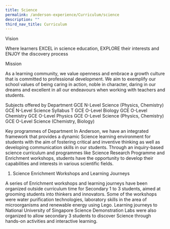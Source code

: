 ```yaml
---
title: Science
permalink: /anderson-experience/Curriculum/science
description: ""
third_nav_title: Curriculum
---
```

Vision

Where learners EXCEL in science education, EXPLORE their interests and ENJOY the discovery process


Mission

As a learning community, we value openness and embrace a growth culture that is committed to professional development. We aim to exemplify our school values of being caring in action, noble in character, daring in our dreams and excellent in all our endeavours when working with teachers and students.


Subjects offered by Department
GCE N-Level Science (Physics, Chemistry)
GCE N-Level Science Syllabus T
GCE O-Level Biology
GCE O-Level Chemistry
GCE O-Level Physics
GCE O-Level Science (Physics, Chemistry)
GCE O-Level Science (Chemistry, Biology)


Key programmes of Department
In Anderson, we have an integrated framework that provides a dynamic Science learning environment for students with the aim of fostering critical and inventive thinking as well as developing communication skills in our students. Through an inquiry-based science curriculum and programmes like Science Research Programme and Enrichment workshops, students have the opportunity to develop their capabilities and interests in various scientific fields. 


1) Science Enrichment Workshops and Learning Journeys

A series of Enrichment workshops and learning journeys have been organized outside curriculum time for Secondary 1 to 3 students, aimed at grooming students into thinkers and innovators. Some of the workshops were water purification technologies, laboratory skills in the area of microorganisms and renewable energy using Lego. Learning journeys to National University of Singapore Science Demonstration Labs were also organized to allow secondary 3 students to discover Science through hands-on activities and interactive learning.